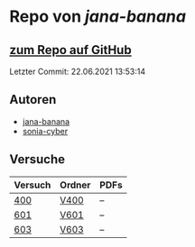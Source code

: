 # Repo von *jana-banana*

## [zum Repo auf GitHub](https://github.com/jana-banana/AP-2020)

Letzter Commit: 22.06.2021 13:53:14

## Autoren
- [jana-banana](https://github.com/jana-banana)
- [sonia-cyber](https://github.com/sonia-cyber)

## Versuche

|       Versuch       |                           Ordner                            |PDFs|
|---------------------|-------------------------------------------------------------|----|
|[400](../versuch/400)|[V400](https://github.com/jana-banana/AP-2020/tree/main/V400)|–   |
|[601](../versuch/601)|[V601](https://github.com/jana-banana/AP-2020/tree/main/V601)|–   |
|[603](../versuch/603)|[V603](https://github.com/jana-banana/AP-2020/tree/main/V603)|–   |
